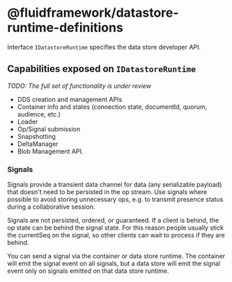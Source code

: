 # @fluidframework/datastore-runtime-definitions

Interface `IDatastoreRuntime` specifies the data store developer API.

## Capabilities exposed on `IDatastoreRuntime`

_TODO: The full set of functionality is under review_

- DDS creation and management APIs
- Container info and states (connection state, documentId, quorum, audience, etc.)
- Loader
- Op/Signal submission
- Snapshotting
- DeltaManager
- Blob Management API.

### Signals

Signals provide a transient data channel for data (any serializable payload)
that doesn't need to be persisted in the op stream.
Use signals where possible to avoid storing unnecessary ops, e.g. to transmit presence status during a collaborative session.

Signals are not persisted, ordered, or guaranteed. If a client is behind, the op state can be behind the signal state.
For this reason people usually stick the currentSeq on the signal, so other clients can wait to process if they are behind.

You can send a signal via the container or data store runtime. The container will emit the signal event on all signals,
but a data store will emit the signal event only on signals emitted on that data store runtime.
